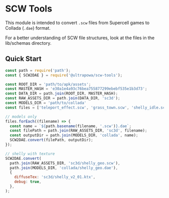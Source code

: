 # SCW Tools

This module is intended to convert `.scw` files from Supercell games to Collada (`.dae`) format.

For a better understanding of SCW file structures, look at the files in the lib/schemas directory.

## Quick Start

```js
const path = require('path');
const { SCW2DAE } = require('@ultrapowa/scw-tools');

const ROOT_DIR = 'path/to/apk/assets';
const MASTER_HASH = 'e30a1e4a93c76bea755877299ebebf535e1b3d73';
const DATA_DIR = path.join(ROOT_DIR, MASTER_HASH);
const RAW_ASSETS_DIR = path.join(DATA_DIR, 'sc3d');
const MODELS_DIR = 'path/to/collada'
const files = ['teleport_effect.scw', 'grass_town.scw', 'shelly_idle.scw', 'bo_mecha_geo.scw', 'bone_pile.scw', 'barrel1.scw', 'shelly_geo.scw', 'ruffs_geo.scw', 'character_materials.scw'];

// models only
files.forEach((filename) => {
  const name = `${path.basename(filename, '.scw')}.dae`;
  const filePath = path.join(RAW_ASSETS_DIR, 'sc3d', filename);
  const outputDir = path.join(MODELS_DIR, 'collada', name);
  SCW2DAE.convert(filePath, outputDir);
});

// shelly with texture
SCW2DAE.convert(
  path.join(RAW_ASSETS_DIR, 'sc3d/shelly_geo.scw'),
  path.join(MODELS_DIR, 'collada/shelly_geo.dae'),
  {
    diffuseTex: 'sc3d/shelly_v2_01.ktx',
    debug: true,
  },
);
```

